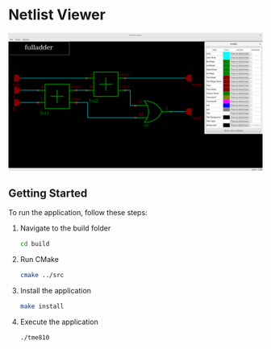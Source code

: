 # Netlist Viewer

![Preview of the app on a fulladder](./images/app.png)

## Getting Started

To run the application, follow these steps:

1. Navigate to the build folder
   ```bash
   cd build
2. Run CMake
   ```bash
   cmake ../src
3. Install the application
   ```bash
   make install
5. Execute the application
   ```bash
   ./tme810
